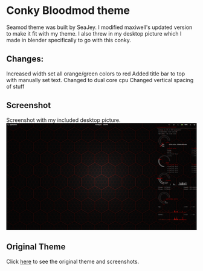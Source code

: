 Conky Bloodmod theme
====================

Seamod theme was built by SeaJey. I modified maxiwell's updated version to make it fit with my theme. I also threw in my desktop picture which I made in blender specifically to go with this conky.

Changes:
--------------
Increased width
set all orange/green colors to red
Added title bar to top with manually set text.
Changed to dual core cpu
Changed vertical spacing of stuff

Screenshot
----------------
Screenshot with my included desktop picture.
![alt text](https://github.com/IModThings/conky-bloodmod/blob/master/Screenshot.png?raw=true)


Original Theme
-----------------

Click [here](http://www.deviantart.com/art/Conky-Seamod-v0-1-283461046) to see the original theme and screenshots. 





